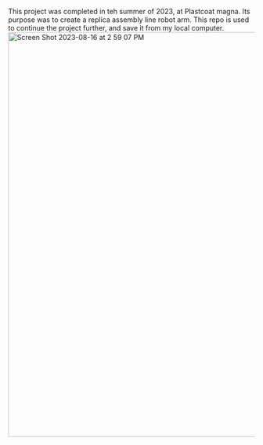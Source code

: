 This project was completed in teh summer of 2023, at Plastcoat magna. Its purpose was to create a replica assembly line robot arm.
This repo is used to continue the project further, and save it from my local computer. 
<img width="825" alt="Screen Shot 2023-08-16 at 2 59 07 PM" src="https://github.com/lukarod72/servo-motor-arm-REAL/assets/138014461/37799d2e-b064-4af3-9770-104907dd0c09">
